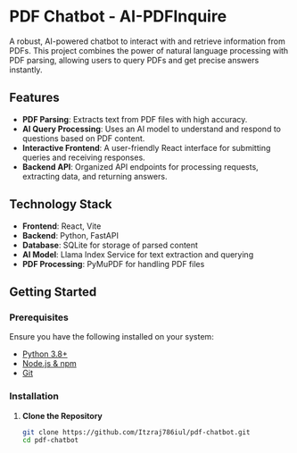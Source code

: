 # PDF Chatbot - AI-PDFInquire

A robust, AI-powered chatbot to interact with and retrieve information from PDFs. This project combines the power of natural language processing with PDF parsing, allowing users to query PDFs and get precise answers instantly.

## Features

- **PDF Parsing**: Extracts text from PDF files with high accuracy.
- **AI Query Processing**: Uses an AI model to understand and respond to questions based on PDF content.
- **Interactive Frontend**: A user-friendly React interface for submitting queries and receiving responses.
- **Backend API**: Organized API endpoints for processing requests, extracting data, and returning answers.

## Technology Stack

- **Frontend**: React, Vite
- **Backend**: Python, FastAPI
- **Database**: SQLite for storage of parsed content
- **AI Model**: Llama Index Service for text extraction and querying
- **PDF Processing**: PyMuPDF for handling PDF files

## Getting Started

### Prerequisites

Ensure you have the following installed on your system:
- [Python 3.8+](https://www.python.org/downloads/)
- [Node.js & npm](https://nodejs.org/en/download/)
- [Git](https://git-scm.com/downloads)

### Installation

1. **Clone the Repository**

   ```bash
   git clone https://github.com/Itzraj786iul/pdf-chatbot.git
   cd pdf-chatbot
